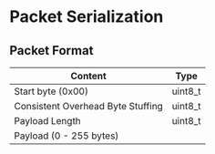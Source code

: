 # Packet Serialization

## Packet Format

| Content                            | Type    |
| --------------------------------- | ------- |
| Start byte (0x00)                 | uint8_t |
| Consistent Overhead Byte Stuffing | uint8_t |
| Payload Length                    | uint8_t |
| Payload (0 - 255 bytes)           |         |

